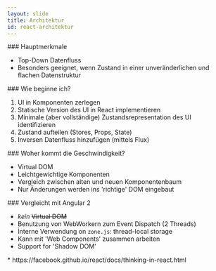 ```yaml
---
layout: slide
title: Architektur
id: react-architektur
---
```

<section markdown="1">
### Hauptmerkmale

* Top-Down Datenfluss
* Besonders geeignet, wenn Zustand in einer unveränderlichen und flachen Datenstruktur
</section>

<section markdown="1">
### Wie beginne ich?

1. UI in Komponenten zerlegen
1. Statische Version des UI in React implementieren
1. Minimale (aber vollständige) Zustandsrepresentation des UI identifizieren 
1. Zustand aufteilen (Stores, Props, State)
1. Inversen Datenfluss hinzufügen (mittels Flux)
</section>

<section markdown="1">
### Woher kommt die Geschwindigkeit?

* Virtual DOM
* Leichtgewichtige Komponenten
* Vergleich zwischen alten und neuen Komponentenbaum
* Nur Änderungen werden ins 'richtige' DOM eingebaut
</section>

<section markdown="1">
### Vergleicht mit Angular 2

* _kein_ ~~Virtual DOM~~
* Benutzung von WebWorkern zum Event Dispatch (2 Threads)
* Ìnterne Verwendung on `zone.js`: thread-local storage
* Kann mit 'Web Components' zusammen arbeiten
* Support for 'Shadow DOM'
</section>

<section markdown="1">
* https://facebook.github.io/react/docs/thinking-in-react.html
</section>
